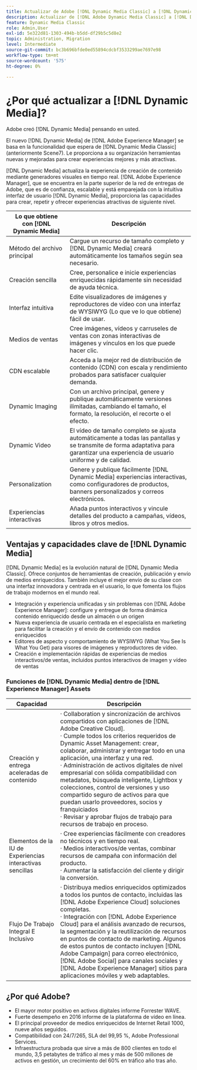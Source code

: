 ```yaml
---
title: Actualizar de Adobe [!DNL Dynamic Media Classic] a [!DNL Dynamic Media] en [!DNL Experience Manager] Assets
description: Actualizar de [!DNL Adobe Dynamic Media Classic] a [!DNL Dynamic Media] en [!DNL Adobe Experience Manager]. Obtenga información acerca de las ventajas y capacidades clave de  [!DNL Dynamic Media]. Revise la comparación de listas de funciones, las preguntas frecuentes de actualización y la lista de comprobación de preparación.
feature: Dynamic Media Classic
role: Admin,User
exl-id: 5e322d81-1303-494b-b5dd-df29b5c5d8e2
topic: Administration, Migration
level: Intermediate
source-git-commit: bc3b696bfde0ed55894cdcbf3533299ae7697e98
workflow-type: tm+mt
source-wordcount: '575'
ht-degree: 0%

---
```


# ¿Por qué actualizar a [!DNL Dynamic Media]?

Adobe creó [!DNL Dynamic Media] pensando en usted.

El nuevo [!DNL Dynamic Media] de [!DNL Adobe Experience Manager] se basa en la funcionalidad que espera de [!DNL Dynamic Media Classic] (anteriormente Scene7). Le proporciona a su organización herramientas nuevas y mejoradas para crear experiencias mejores y más atractivas.

[!DNL Dynamic Media] actualiza la experiencia de creación de contenido mediante generadores visuales en tiempo real. [!DNL Adobe Experience Manager], que se encuentra en la parte superior de la red de entregas de Adobe, que es de confianza, escalable y está emparejada con la intuitiva interfaz de usuario [!DNL Dynamic Media], proporciona las capacidades para crear, repetir y ofrecer experiencias atractivas de siguiente nivel.

| Lo que obtiene con [!DNL Dynamic Media] | Descripción |
| --- | --- |
| Método del archivo principal | Cargue un recurso de tamaño completo y [!DNL Dynamic Media] creará automáticamente los tamaños según sea necesario. |
| Creación sencilla | Cree, personalice e inicie experiencias enriquecidas rápidamente sin necesidad de ayuda técnica. |
| Interfaz intuitiva | Edite visualizadores de imágenes y reproductores de vídeo con una interfaz de WYSIWYG (Lo que ve lo que obtiene) fácil de usar. |
| Medios de ventas | Cree imágenes, vídeos y carruseles de ventas con zonas interactivas de imágenes y vínculos en los que puede hacer clic. |
| CDN escalable | Acceda a la mejor red de distribución de contenido (CDN) con escala y rendimiento probados para satisfacer cualquier demanda. |
| Dynamic Imaging | Con un archivo principal, genere y publique automáticamente versiones ilimitadas, cambiando el tamaño, el formato, la resolución, el recorte o el efecto. |
| Dynamic Video | El vídeo de tamaño completo se ajusta automáticamente a todas las pantallas y se transmite de forma adaptativa para garantizar una experiencia de usuario uniforme y de calidad. |
| Personalization | Genere y publique fácilmente [!DNL Dynamic Media] experiencias interactivas, como configuradores de productos, banners personalizados y correos electrónicos. |
| Experiencias interactivas | Añada puntos interactivos y vincule detalles del producto a campañas, vídeos, libros y otros medios. |

## Ventajas y capacidades clave de [!DNL Dynamic Media]

[!DNL Dynamic Media] es la evolución natural de [!DNL Dynamic Media Classic]. Ofrece conjuntos de herramientas de creación, publicación y envío de medios enriquecidos. También incluye el mejor envío de su clase con una interfaz innovadora y centrada en el usuario, lo que fomenta los flujos de trabajo modernos en el mundo real.

* Integración y experiencia unificadas y sin problemas con [!DNL Adobe Experience Manager]: configure y entregue de forma dinámica contenido enriquecido desde un almacén o un origen
* Nueva experiencia de usuario centrada en el especialista en marketing para facilitar la creación y el envío de contenido con medios enriquecidos
* Editores de aspecto y comportamiento de WYSIWYG (What You See Is What You Get) para visores de imágenes y reproductores de vídeo.
* Creación e implementación rápidas de experiencias de medios interactivos/de ventas, incluidos puntos interactivos de imagen y vídeo de ventas

### Funciones de [!DNL Dynamic Media] dentro de [!DNL Experience Manager] Assets

| Capacidad | Descripción |
| --- | --- |
| Creación y entrega aceleradas de contenido | · Collaboration y sincronización de archivos compartidos con aplicaciones de [!DNL Adobe Creative Cloud].<br>· Cumple todos los criterios requeridos de Dynamic Asset Management: crear, colaborar, administrar y entregar todo en una aplicación, una interfaz y una red.<br>· Administración de activos digitales de nivel empresarial con sólida compatibilidad con metadatos, búsqueda inteligente, Lightbox y colecciones, control de versiones y uso compartido seguro de activos para que puedan usarlo proveedores, socios y franquiciados<br>· Revisar y aprobar flujos de trabajo para recursos de trabajo en proceso. |
| Elementos de la IU de Experiencias interactivas sencillas | · Cree experiencias fácilmente con creadores no técnicos y en tiempo real.<br>· Medios interactivos/de ventas, combinar recursos de campaña con información del producto.<br>· Aumentar la satisfacción del cliente y dirigir la conversión. |
| Flujo De Trabajo Integral E Inclusivo | · Distribuya medios enriquecidos optimizados a todos los puntos de contacto, incluidas las [!DNL Adobe Experience Cloud] soluciones completas.<br>· Integración con [!DNL Adobe Experience Cloud] para el análisis avanzado de recursos, la segmentación y la reutilización de recursos en puntos de contacto de marketing. Algunos de estos puntos de contacto incluyen [!DNL Adobe Campaign] para correo electrónico, [!DNL Adobe Social] para canales sociales y [!DNL Adobe Experience Manager] sitios para aplicaciones móviles y web adaptables. |

## ¿Por qué Adobe?

* El mayor motor positivo en activos digitales informe Forrester WAVE.
* Fuerte desempeño en 2016 informe de la plataforma de vídeo en línea.
* El principal proveedor de medios enriquecidos de Internet Retail 1000, nueve años seguidos.
* Compatibilidad con 24/7/265, SLA del 99,95 %, Adobe Professional Services.
* Infraestructura probada que sirve a más de 800 clientes en todo el mundo, 3,5 petabytes de tráfico al mes y más de 500 millones de activos en gestión, un crecimiento del 60% en tráfico año tras año.
